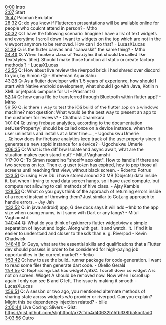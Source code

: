 [0:00](https://www.youtube.com/watch?v=zNOZD0JSFQY&t=0m00s) Intro  
[2:07](https://www.youtube.com/watch?v=zNOZD0JSFQY&t=2m07s) Start  
[15:47](https://www.youtube.com/watch?v=zNOZD0JSFQY&t=15m47s) Pacman Emulator  
[28:32](https://www.youtube.com/watch?v=zNOZD0JSFQY&t=28m32s) Q: do you know if Fluttercon presentations will be available online for people who couldnt attend in person? - Mtho  
[30:32](https://www.youtube.com/watch?v=zNOZD0JSFQY&t=30m32s) Q: I have the following scenario: Imagine I have a list of text widgets and everytime I scroll down I want to widgets on the top which are not in the viewport anymore to be removed. How can I do that? - LucasXLucas  
[31:39](https://www.youtube.com/watch?v=zNOZD0JSFQY&t=31m39s) Q: is the flutter canvas and "canvaskit" the same thing? - Mtho  
[34:46](https://www.youtube.com/watch?v=zNOZD0JSFQY&t=34m46s) Q: When I make a class of Textstyles that should be called like Textstyles. title(). Should I make those function all static or create factory methods ? - LucasXLucas  
[42:55](https://www.youtube.com/watch?v=zNOZD0JSFQY&t=42m55s) Q: How about live review the riverpod brick i had shared over discord to you, by Simon ?😍 - Shreeman Arjun Sahu  
[43:28](https://www.youtube.com/watch?v=zNOZD0JSFQY&t=43m28s) Q: As a flutter developer with 1. 5 years of experience, how should I start with Native Android development, what should I go with Java, Kotlin n XML or jetpack compose for UI - Prashant G  
[52:14](https://www.youtube.com/watch?v=zNOZD0JSFQY&t=52m14s) Q: how can a file be transferred through Bluetooth within flutter app? - Mtho  
[56:56](https://www.youtube.com/watch?v=zNOZD0JSFQY&t=56m56s) Q: is there a way to test the iOS build of the flutter app on a windows machine? next question: What would be the best way to present an app to the customer for reviews? - Chathura Chamikara  
[1:01:04](https://www.youtube.com/watch?v=zNOZD0JSFQY&t=1h01m04s) Q: using firebase analytics, according to the documentation setUserProperty() should be called once on a device instance. when the user uninstalls and installs at a later time...., - Ugochukwu Umerie  
...Q: how does the firebase analytics keep track of the user property since it generates a new appid instance for a device? - Ugochukwu Umerie  
[1:06:35](https://www.youtube.com/watch?v=zNOZD0JSFQY&t=1h06m35s) Q: What is the diff b/w Isolate and async await, what are the situation makes each stand-out? - Mitul Vaghamshi  
[1:17:00](https://www.youtube.com/watch?v=zNOZD0JSFQY&t=1h17m00s) Q: To Simon regarding "shopify app gist". How to handle if there are two screens on top. Then e. g user token has expired, how to pop those all screens until reaching first view, without black screen. - Roberto Potrus  
[1:23:51](https://www.youtube.com/watch?v=zNOZD0JSFQY&t=1h23m51s) Q: using Hive Db. i have stored around 20 MB (Objects) data inside it. but when i trying to read data screen hangs. so i have used compute. but compute not allowing to call methods of hive class. - Ajay Kamble  
[1:28:53](https://www.youtube.com/watch?v=zNOZD0JSFQY&t=1h28m53s) Q: What do you guys think of the approach of returning errors inside of a record instead of throwing them? Just similar to GoLang approach to handle errors. - Jay Jah  
[1:32:52](https://www.youtube.com/watch?v=zNOZD0JSFQY&t=1h32m52s) Q: in java(android) app, G dev docs says it will add ~1mb to the app size when usung enums, is it same with Dart or any langs? - Mitul Vaghamshi  
[1:40:44](https://www.youtube.com/watch?v=zNOZD0JSFQY&t=1h40m44s) Q: What do you think of gskinners flutter widgetview a simple separation of layout and logic. Along with get_ it and watch_ it. I find it is easier to understand and closer to the sdk than e. g. Riverpod - Kevin Chadwick  
[1:48:48](https://www.youtube.com/watch?v=zNOZD0JSFQY&t=1h48m48s) Q: Guys, what are the essential skills and qualifications that a Flutter dev should possess in order to be considered for high-paying job opportunities in the current market? - Reiko  
[1:53:42](https://www.youtube.com/watch?v=zNOZD0JSFQY&t=1h53m42s) Q: how to use the build_ runner package for code-generation. I want to read some files then generate dart code. - Okello Gerald  
[1:54:55](https://www.youtube.com/watch?v=zNOZD0JSFQY&t=1h54m55s) Q: Rephrasing: List has widget A,B&C. I scroll down so widget A is not on screen. Widget A should be removed now. Now when I scroll up again I only can see B and C left. The issue is making it smooth - LucasXLucas  
[1:56:51](https://www.youtube.com/watch?v=zNOZD0JSFQY&t=1h56m51s) Q: A session or two ago, you mentioned alternate methods of sharing state across widgets w/o provider or riverpod. Can you explain? Might this be dependency injection related? - bille  
[2:00:44](https://www.youtube.com/watch?v=zNOZD0JSFQY&t=2h00m44s) Live Coding: Slivers - Gist: https://gist.github.com/slightfoot/a72cfdb4d40632b15fb388fba5bc1ad0  
[3:03:56](https://www.youtube.com/watch?v=zNOZD0JSFQY&t=3h03m56s) Outro  
